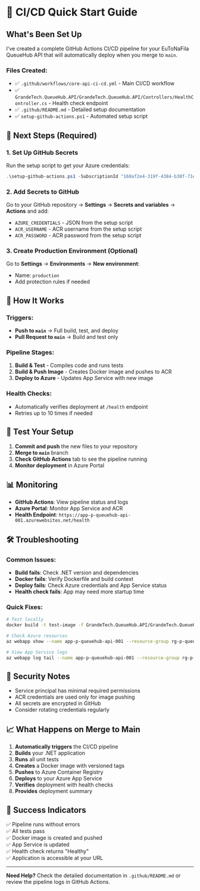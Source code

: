 # 🚀 CI/CD Quick Start Guide

## What's Been Set Up

I've created a complete GitHub Actions CI/CD pipeline for your EuToNaFila QueueHub API that will automatically deploy when you merge to `main`.

### Files Created:
- ✅ `.github/workflows/core-api-ci-cd.yml` - Main CI/CD workflow
- ✅ `GrandeTech.QueueHub.API/GrandeTech.QueueHub.API/Controllers/HealthController.cs` - Health check endpoint
- ✅ `.github/README.md` - Detailed setup documentation
- ✅ `setup-github-actions.ps1` - Automated setup script

## 🎯 Next Steps (Required)

### 1. Set Up GitHub Secrets
Run the setup script to get your Azure credentials:

```powershell
.\setup-github-actions.ps1 -SubscriptionId "160af2e4-319f-4384-b38f-71e23d140a0f"
```

### 2. Add Secrets to GitHub
Go to your GitHub repository → **Settings** → **Secrets and variables** → **Actions** and add:

- `AZURE_CREDENTIALS` - JSON from the setup script
- `ACR_USERNAME` - ACR username from the setup script  
- `ACR_PASSWORD` - ACR password from the setup script

### 3. Create Production Environment (Optional)
Go to **Settings** → **Environments** → **New environment**:
- Name: `production`
- Add protection rules if needed

## 🔄 How It Works

### Triggers:
- **Push to `main`** → Full build, test, and deploy
- **Pull Request to `main`** → Build and test only

### Pipeline Stages:
1. **Build & Test** - Compiles code and runs tests
2. **Build & Push Image** - Creates Docker image and pushes to ACR
3. **Deploy to Azure** - Updates App Service with new image

### Health Checks:
- Automatically verifies deployment at `/health` endpoint
- Retries up to 10 times if needed

## 🎉 Test Your Setup

1. **Commit and push** the new files to your repository
2. **Merge to `main`** branch
3. **Check GitHub Actions** tab to see the pipeline running
4. **Monitor deployment** in Azure Portal

## 📊 Monitoring

- **GitHub Actions**: View pipeline status and logs
- **Azure Portal**: Monitor App Service and ACR
- **Health Endpoint**: `https://app-p-queuehub-api-001.azurewebsites.net/health`

## 🛠️ Troubleshooting

### Common Issues:
- **Build fails**: Check .NET version and dependencies
- **Docker fails**: Verify Dockerfile and build context
- **Deploy fails**: Check Azure credentials and App Service status
- **Health check fails**: App may need more startup time

### Quick Fixes:
```bash
# Test locally
docker build -t test-image -f GrandeTech.QueueHub.API/GrandeTech.QueueHub.API/Dockerfile .

# Check Azure resources
az webapp show --name app-p-queuehub-api-001 --resource-group rg-p-queuehub-core-001

# View App Service logs
az webapp log tail --name app-p-queuehub-api-001 --resource-group rg-p-queuehub-core-001
```

## 🔐 Security Notes

- Service principal has minimal required permissions
- ACR credentials are used only for image pushing
- All secrets are encrypted in GitHub
- Consider rotating credentials regularly

## 📈 What Happens on Merge to Main

1. **Automatically triggers** the CI/CD pipeline
2. **Builds** your .NET application
3. **Runs** all unit tests
4. **Creates** a Docker image with versioned tags
5. **Pushes** to Azure Container Registry
6. **Deploys** to your Azure App Service
7. **Verifies** deployment with health checks
8. **Provides** deployment summary

## 🎯 Success Indicators

✅ Pipeline runs without errors  
✅ All tests pass  
✅ Docker image is created and pushed  
✅ App Service is updated  
✅ Health check returns "Healthy"  
✅ Application is accessible at your URL  

---

**Need Help?** Check the detailed documentation in `.github/README.md` or review the pipeline logs in GitHub Actions. 